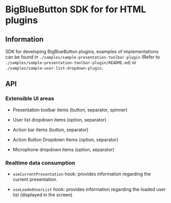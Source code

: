# BigBlueButton SDK for for HTML plugins

## Information

SDK for developing BigBlueButton plugins, examples of implementations can be found in `./samples/sample-presentation-toolbar-plugin` (Refer to `./samples/sample-presentation-toolbar-plugin/README.md`) or `./samples/sample-user-list-dropdown-plugin`.

## API
### Extensible UI areas
- Presentation toolbar items (button, separator, spinner)

- User list dropdown items (option, separator)

- Action bar items (button, separator)

- Action Button Dropdown Items (option, separator)

- Microphone dropdown items (option, separator)

### Realtime data consumption
- `useCurrentPresentation` hook: provides information regarding the current presentation.

- `useLoadedUserList` hook: provides information regarding the loaded user list (displayed in the screen)

